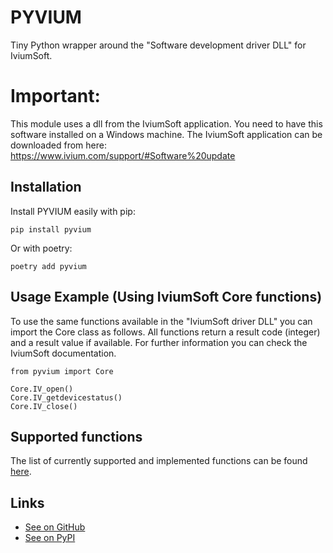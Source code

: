 # PYVIUM

Tiny Python wrapper around the "Software development driver DLL" for IviumSoft.

# Important:
This module uses a dll from the IviumSoft application. You need to have this software installed on a Windows machine. The IviumSoft application can be downloaded from here: https://www.ivium.com/support/#Software%20update

## Installation

Install PYVIUM easily with pip:

```
pip install pyvium
```

Or with poetry:

```
poetry add pyvium
```

## Usage Example (Using IviumSoft Core functions)

To use the same functions available in the "IviumSoft driver DLL" you can import the Core class as follows. All functions return a result code (integer) and a result value if available. For further information you can check the IviumSoft documentation.

```
from pyvium import Core

Core.IV_open()
Core.IV_getdevicestatus()
Core.IV_close()
```

<!-- ## Usage Example (Using Pyvium methods)

This is a wrapper around the Core functions that adds a few things:
- Exception management
- New functionalities

```
from pyvium import Pyvium

app = Pyvium()

app.connect_device()
``` -->


## Supported functions

The list of currently supported and implemented functions can be found [here](./docs/method_list.md).
## Links

* [See on GitHub](https://github.com/sftec/pyvium)
* [See on PyPI](https://pypi.org/project/pyvium)